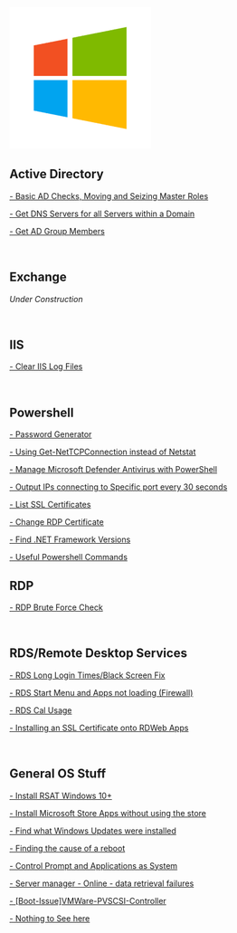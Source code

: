 <img src="https://github.com/Ashdf1992/wiki/blob/main/assets/images/windows-icon-png-5814.png" width="250"/>

  
  
  

<br>

## Active Directory
[- Basic AD Checks, Moving and Seizing Master Roles](/Windows/AD-Checks-Move-Seize-Master-Roles)

[- Get DNS Servers for all Servers within a Domain](/Windows/AD-DNSServer-Check)

[- Get AD Group Members](/Windows/AD-Group-Members)


<br>

## Exchange
*Under Construction*

<br>

## IIS
[- Clear IIS Log Files](/Windows/IISLogClean)

<br>

## Powershell
[- Password Generator](/Windows/Powershell-PW-Generator)

[- Using Get-NetTCPConnection instead of Netstat](/Windows/Powershell-NetTCPConnection)

[- Manage Microsoft Defender Antivirus with PowerShell](/Windows/Manage_Microsoft_Defender_With_Powershell)

[- Output IPs connecting to Specific port every 30 seconds](/Windows/Output-IPs-on-Port-Every-30-Seconds)

[- List SSL Certificates](/Windows/Powershell-List-Certs)

[- Change RDP Certificate](/Windows/Powershell-RDP-Cert)

[- Find .NET Framework Versions](/Windows/Dot-Net-Framework-Versions)

[- Useful Powershell Commands](/Windows/Powershell-Commands)
<br>

## RDP
[- RDP Brute Force Check](/Windows/RDPBruteForceCheck)

<br>

## RDS/Remote Desktop Services
[- RDS Long Login Times/Black Screen Fix](/Windows/RDSBlackScreenFix)

[- RDS Start Menu and Apps not loading (Firewall)](/Windows/RDSStartAppReset)

[- RDS Cal Usage](/Windows/RDSCalUsage)

[- Installing an SSL Certificate onto RDWeb Apps](/Windows/RDWebSSL)

<br>

## General OS Stuff
[- Install RSAT Windows 10+](/Windows/InstallRSATW10+)

[- Install Microsoft Store Apps without using the store](/Windows/BypassMSStore)

[- Find what Windows Updates were installed](/Windows/FindWindowsUpdates)

[- Finding the cause of a reboot](/Windows/FindRebootCause)

[- Control Prompt and Applications as System](/Windows/SystemCMDandApps)

[- Server manager - Online - data retrieval failures](/Windows/ServerManager-DataRetrievalFailure)

[- [Boot-Issue]VMWare-PVSCSI-Controller](/Windows/[Boot-Issue]VMWare-PVSCSI-Controller)

[- Nothing to See here](/Windows/Development)
